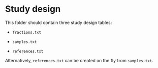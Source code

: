 # Study design

This folder should contain three study design tables:

- `fractions.txt`

- `samples.txt`

- `references.txt`

Alternatively, `references.txt` can be created on the fly from `samples.txt`.
